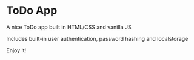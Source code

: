 # ToDo App
A nice ToDo app built in HTML/CSS and vanilla JS

Includes built-in user authentication, password hashing and localstorage

Enjoy it!